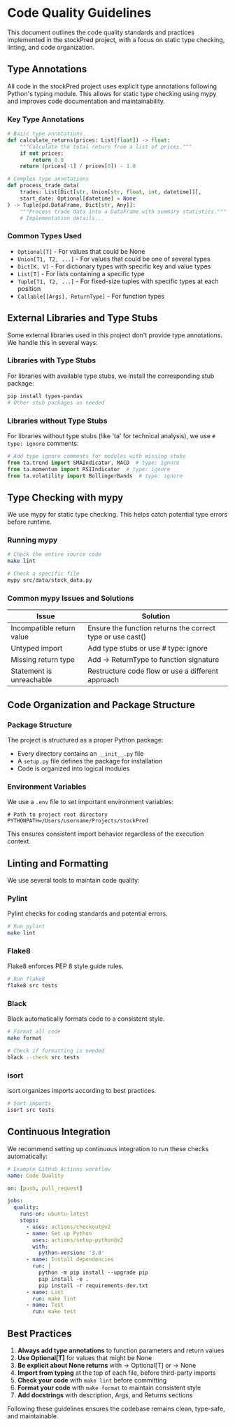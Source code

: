 # Code Quality Guidelines

This document outlines the code quality standards and practices implemented in the stockPred project, with a focus on static type checking, linting, and code organization.

## Type Annotations

All code in the stockPred project uses explicit type annotations following Python's typing module. This allows for static type checking using mypy and improves code documentation and maintainability.

### Key Type Annotations

```python
# Basic type annotations
def calculate_returns(prices: List[float]) -> float:
    """Calculate the total return from a list of prices."""
    if not prices:
        return 0.0
    return (prices[-1] / prices[0]) - 1.0

# Complex type annotations
def process_trade_data(
    trades: List[Dict[str, Union[str, float, int, datetime]]],
    start_date: Optional[datetime] = None
) -> Tuple[pd.DataFrame, Dict[str, Any]]:
    """Process trade data into a DataFrame with summary statistics."""
    # Implementation details...
```

### Common Types Used

- `Optional[T]` - For values that could be None
- `Union[T1, T2, ...]` - For values that could be one of several types
- `Dict[K, V]` - For dictionary types with specific key and value types
- `List[T]` - For lists containing a specific type
- `Tuple[T1, T2, ...]` - For fixed-size tuples with specific types at each position
- `Callable[[Args], ReturnType]` - For function types

## External Libraries and Type Stubs

Some external libraries used in this project don't provide type annotations. We handle this in several ways:

### Libraries with Type Stubs

For libraries with available type stubs, we install the corresponding stub package:

```bash
pip install types-pandas
# Other stub packages as needed
```

### Libraries without Type Stubs

For libraries without type stubs (like 'ta' for technical analysis), we use `# type: ignore` comments:

```python
# Add type ignore comments for modules with missing stubs
from ta.trend import SMAIndicator, MACD  # type: ignore
from ta.momentum import RSIIndicator  # type: ignore
from ta.volatility import BollingerBands  # type: ignore
```

## Type Checking with mypy

We use mypy for static type checking. This helps catch potential type errors before runtime.

### Running mypy

```bash
# Check the entire source code
make lint

# Check a specific file
mypy src/data/stock_data.py
```

### Common mypy Issues and Solutions

| Issue | Solution |
|-------|----------|
| Incompatible return value | Ensure the function returns the correct type or use cast() |
| Untyped import | Add type stubs or use # type: ignore |
| Missing return type | Add -> ReturnType to function signature |
| Statement is unreachable | Restructure code flow or use a different approach |

## Code Organization and Package Structure

### Package Structure

The project is structured as a proper Python package:

- Every directory contains an `__init__.py` file
- A `setup.py` file defines the package for installation
- Code is organized into logical modules

### Environment Variables

We use a `.env` file to set important environment variables:

```
# Path to project root directory 
PYTHONPATH=/Users/username/Projects/stockPred
```

This ensures consistent import behavior regardless of the execution context.

## Linting and Formatting

We use several tools to maintain code quality:

### Pylint

Pylint checks for coding standards and potential errors.

```bash
# Run pylint
make lint
```

### Flake8

Flake8 enforces PEP 8 style guide rules.

```bash
# Run flake8
flake8 src tests
```

### Black

Black automatically formats code to a consistent style.

```bash
# Format all code
make format

# Check if formatting is needed
black --check src tests
```

### isort

isort organizes imports according to best practices.

```bash
# Sort imports
isort src tests
```

## Continuous Integration

We recommend setting up continuous integration to run these checks automatically:

```yaml
# Example GitHub Actions workflow
name: Code Quality

on: [push, pull_request]

jobs:
  quality:
    runs-on: ubuntu-latest
    steps:
      - uses: actions/checkout@v2
      - name: Set up Python
        uses: actions/setup-python@v2
        with:
          python-version: '3.8'
      - name: Install dependencies
        run: |
          python -m pip install --upgrade pip
          pip install -e .
          pip install -r requirements-dev.txt
      - name: Lint
        run: make lint
      - name: Test
        run: make test
```

## Best Practices

1. **Always add type annotations** to function parameters and return values
2. **Use Optional[T]** for values that might be None
3. **Be explicit about None returns** with -> Optional[T] or -> None
4. **Import from typing** at the top of each file, before third-party imports
5. **Check your code** with `make lint` before committing
6. **Format your code** with `make format` to maintain consistent style
7. **Add docstrings** with description, Args, and Returns sections

Following these guidelines ensures the codebase remains clean, type-safe, and maintainable. 